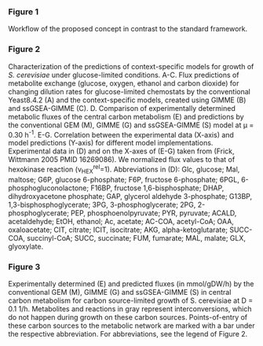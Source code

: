 <h3>Figure 1</h3>Workflow of the proposed concept in contrast to the standard framework.

<h3>Figure 2</h3>Characterization of the predictions of context-specific models for growth of <i>S. cerevisiae</i> under glucose-limited conditions.
A-C. Flux predictions of metabolite exchange (glucose, oxygen, ethanol and carbon dioxide) for changing dilution rates for glucose-limited chemostats by the conventional Yeast8.4.2 (A) and the context-specific models, created using GIMME (B) and ssGSEA-GIMME (C). 
D. Comparison of experimentally determined metabolic fluxes of the central carbon metabolism (E) and predictions by the conventional GEM (M), GIMME (G) and ssGSEA-GIMME (S) model at μ = 0.30 h<sup>-1</sup>.
E-G. Correlation between the experimental data (X-axis) and model predictions (Y-axis) for different model implementations. Experimental data in (D) and on the X-axes of (E-G) taken from (Frick, Wittmann 2005 PMID 16269086). We normalized flux values to that of hexokinase reaction (v<sub>HEX</sub><sup>rel</sup>=1). 
Abbreviations in (D): Glc, glucose; Mal, maltose; G6P, glucose 6-phosphate; F6P, fructose 6-phosphate; 6PGL, 6-phosphogluconolactone; F16BP, fructose 1,6-bisphosphate; DHAP, dihydroxyacetone phosphate; GAP, glycerol aldehyde 3-phosphate; G13BP, 1,3-bisphosphoglycerate; 3PG, 3-phosphoglycerate; 2PG, 2-phosphoglycerate; PEP, phosphoenolpyruvate; PYR, pyruvate; ACALD, acetaldehyde; EtOH, ethanol; Ac, acetate; AC-COA, acetyl-CoA; OAA, oxaloacetate; CIT, citrate; ICIT, isocitrate; AKG, alpha-ketoglutarate; SUCC-COA, succinyl-CoA; SUCC, succinate; FUM, fumarate; MAL, malate; GLX, glyoxylate.

<h3>Figure 3</h3>
Experimentally determined (E) and predicted fluxes (in mmol/gDW/h) by the conventional GEM (M), GIMME (G) and ssGSEA-GIMME (S) in central carbon metabolism for carbon source-limited growth of S. cerevisiae at D = 0.1 1/h. Metabolites and reactions in gray represent interconversions, which do not happen during growth on these carbon sources. Points-of-entry of these carbon sources to the metabolic network are marked with a bar under the respective abbreviation. For abbreviations, see the legend of Figure 2.
